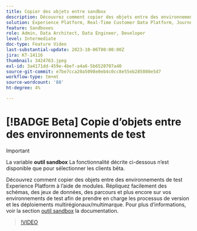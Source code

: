 ```yaml
---
title: Copier des objets entre sandbox
description: Découvrez comment copier des objets entre des environnements de test Experience Platform à l’aide de modules. Répliquez facilement des schémas, des jeux de données, des parcours, etc. sur vos environnements de test.
solution: Experience Platform, Real-Time Customer Data Platform, Journey Optimizer
feature: Sandboxes
role: Admin, Data Architect, Data Engineer, Developer
level: Intermediate
doc-type: Feature Video
last-substantial-update: 2023-10-06T00:00:00Z
jira: KT-14116
thumbnail: 3424763.jpeg
exl-id: 3a4171dd-459e-4bef-a4a6-5b6520707a40
source-git-commit: e7be7cca20a5098e0eb4c0cc8e55eb285080e5d7
workflow-type: tm+mt
source-wordcount: '88'
ht-degree: 4%

---
```


# [!BADGE Beta] Copie d’objets entre des environnements de test

>[!IMPORTANT]
>
>La variable **outil sandbox** La fonctionnalité décrite ci-dessous n’est disponible que pour sélectionner les clients bêta.

Découvrez comment copier des objets entre des environnements de test Experience Platform à l’aide de modules. Répliquez facilement des schémas, des jeux de données, des parcours et plus encore sur vos environnements de test afin de prendre en charge les processus de version et les déploiements multirégionaux/multimarque. Pour plus d’informations, voir la section [outil sandbox](https://experienceleague.adobe.com/docs/experience-platform/sandbox/ui/sandbox-tooling.html) la documentation. 

>[!VIDEO](https://video.tv.adobe.com/v/3424763/?learn=on)
